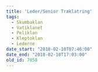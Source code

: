 ```yaml
---
title: 'Leder/Senior Træklatring'
tags:
  - Skumbaklan
  - Vatiklanet
  - Peliklan
  - Kleptoklan
  - Lederne
date_start: "2018-02-10T07:46:00"
date_end: "2018-02-10T17:03:00"
old_id: 7058
---
```

